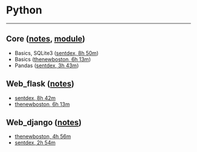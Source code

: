 # Python

<hr/>

## Core ([notes](https://github.com/blitz70/Python/blob/master/note_core.txt), [module](https://github.com/blitz70/Python/blob/master/note_module.txt))

* Basics, SQLite3 ([sentdex, 8h 50m](https://www.youtube.com/playlist?list=PLQVvvaa0QuDe8XSftW-RAxdo6OmaeL85M))
* Basics ([thenewboston, 6h 13m](https://www.youtube.com/playlist?list=PL6gx4Cwl9DGAcbMi1sH6oAMk4JHw91mC_))
* Pandas ([sentdex, 3h 43m](https://www.youtube.com/playlist?list=PLQVvvaa0QuDc-3szzjeP6N6b0aDrrKyL-))

## Web_flask ([notes](https://github.com/blitz70/Python/blob/master/note_flask.txt))

* [sentdex, 8h 42m](https://www.youtube.com/playlist?list=PLQVvvaa0QuDc_owjTbIY4rbgXOFkUYOUB)
* [thenewboston, 6h 13m](https://www.youtube.com/playlist?list=PL6gx4Cwl9DGAcbMi1sH6oAMk4JHw91mC_)

## Web_django ([notes](https://github.com/blitz70/Python/blob/master/note_django.txt))

* [thenewboston, 4h 56m](https://www.youtube.com/playlist?list=PL6gx4Cwl9DGBlmzzFcLgDhKTTfNLfX1IK)
* [sentdex, 2h 54m](https://www.youtube.com/playlist?list=PLQVvvaa0QuDeA05ZouE4OzDYLHY-XH-Nd)
